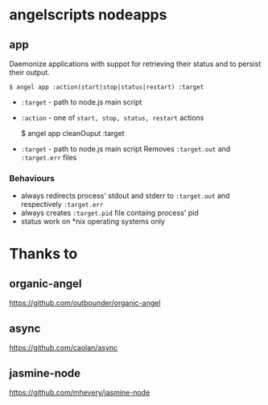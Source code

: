 # angelscripts nodeapps

## app
Daemonize applications with suppot for retrieving their status and to persist their output.

    $ angel app :action(start|stop|status|restart) :target

* `:target` - path to node.js main script
* `:action` - one of `start, stop, status, restart` actions

    $ angel app cleanOuput :target

* `:target` - path to node.js main script
Removes `:target.out` and `:target.err` files

### Behaviours

* always redirects process' stdout and stderr to `:target.out` and respectively `:target.err`
* always creates `:target.pid` file containg process' pid
* status work on *nix operating systems only


# Thanks to

## organic-angel
https://github.com/outbounder/organic-angel

## async
https://github.com/caolan/async

## jasmine-node
https://github.com/mhevery/jasmine-node